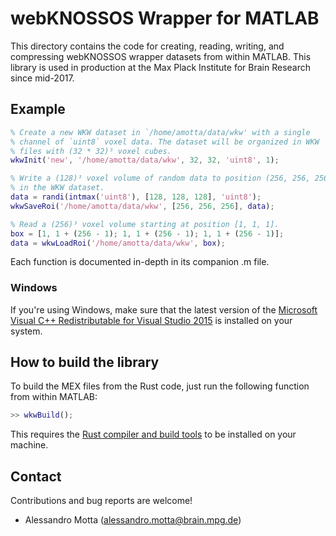 # webKNOSSOS Wrapper for MATLAB
This directory contains the code for creating, reading, writing, and
compressing webKNOSSOS wrapper datasets from within MATLAB. This library
is used in production at the Max Plack Institute for Brain Research
since mid-2017.

## Example
```matlab
% Create a new WKW dataset in `/home/amotta/data/wkw' with a single
% channel of `uint8` voxel data. The dataset will be organized in WKW
% files with (32 * 32)³ voxel cubes.
wkwInit('new', '/home/amotta/data/wkw', 32, 32, 'uint8', 1);

% Write a (128)³ voxel volume of random data to position (256, 256, 256)
% in the WKW dataset.
data = randi(intmax('uint8'), [128, 128, 128], 'uint8');
wkwSaveRoi('/home/amotta/data/wkw', [256, 256, 256], data);

% Read a (256)³ voxel volume starting at position [1, 1, 1].
box = [1, 1 + (256 - 1); 1, 1 + (256 - 1); 1, 1 + (256 - 1)];
data = wkwLoadRoi('/home/amotta/data/wkw', box);
```

Each function is documented in-depth in its companion .m file.

### Windows
If you're using Windows, make sure that the latest version of the
[Microsoft Visual C++ Redistributable for Visual Studio 2015](https://support.microsoft.com/en-us/help/2977003/the-latest-supported-visual-c-downloads)
is installed on your system.

## How to build the library
To build the MEX files from the Rust code, just run the following
function from within MATLAB:
```matlab
>> wkwBuild();
```

This requires the [Rust compiler and build tools](https://www.rust-lang.org/en-US/install.html)
to be installed on your machine.

## Contact
Contributions and bug reports are welcome!

- Alessandro Motta (alessandro.motta@brain.mpg.de)

